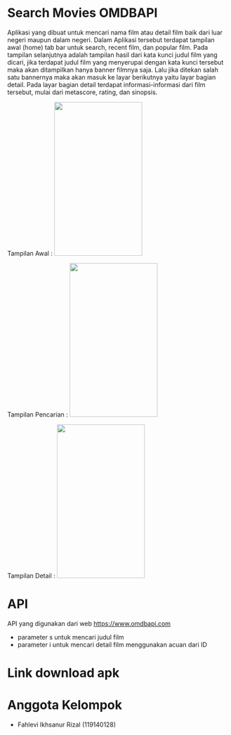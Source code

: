 # Search Movies OMDBAPI
Aplikasi yang dibuat untuk mencari nama film atau detail film baik dari luar negeri maupun dalam negeri. Dalam Aplikasi tersebut terdapat tampilan awal (home) tab bar untuk search, recent film, dan popular film. Pada tampilan selanjutnya adalah tampilan hasil dari kata kunci judul film yang dicari, jika terdapat judul film yang menyerupai dengan kata kunci tersebut maka akan ditampilkan hanya banner filmnya saja. Lalu jika ditekan salah satu bannernya maka akan masuk ke layar berikutnya yaitu layar bagian detail. Pada layar bagian detail terdapat informasi-informasi dari film tersebut, mulai dari metascore, rating, dan sinopsis.

Tampilan Awal :
<img src="https://user-images.githubusercontent.com/101730990/170901633-7562039b-b769-4268-ac9f-863e60e9ff9a.jpeg" width="200" height="350">

Tampilan Pencarian :
<img src="https://user-images.githubusercontent.com/101730990/170902494-04780b34-c30d-4ec9-a6ae-bba4a7a365d5.jpeg)" width="200" height="350">

Tampilan Detail :
<img src="https://user-images.githubusercontent.com/101730990/170901633-7562039b-b769-4268-ac9f-863e60e9ff9a.jpeg" width="200" height="350">

# API
API yang digunakan dari web https://www.omdbapi.com
- parameter s untuk mencari judul film
- parameter i untuk mencari detail film menggunakan acuan dari ID

# Link download apk

# Anggota Kelompok 
- Fahlevi Ikhsanur Rizal (119140128)
